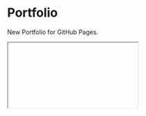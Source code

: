 # Portfolio
New Portfolio for GitHub Pages.

<iframe>
src="https://www.youtube.com/embed/JmIo9BJP6po"
frameborder='0'
allow='encrypted-media'
allowFullScreen
<iframe/>
